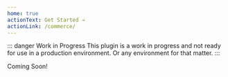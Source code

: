 ```yaml
---
home: true
actionText: Get Started →
actionLink: /commerce/
---
```


::: danger Work in Progress
This plugin is a work in progress and not ready for use in a production environment.
Or any environment for that matter.
:::

Coming Soon!